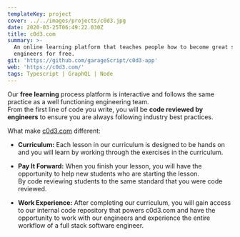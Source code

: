 ```yaml
---
templateKey: project
cover: ../../images/projects/c0d3.jpg
date: 2020-03-25T06:49:22.030Z
title: c0d3.com
summary: >-
  An online learning platform that teaches people how to become great software
  engineers for free.
git: 'https://github.com/garageScript/c0d3-app'
web: 'https://c0d3.com/'
tags: Typescript | GraphQL | Node
---
```

Our **free learning** process platform is interactive and follows the same practice as a well functioning engineering team. <br/> From the first line of code you write, you will be **code reviewed by engineers** to ensure you are always following industry best practices.

What make [c0d3.com](https://c0d3.com) different:

- **Curriculum:**
Each lesson in our curriculum is designed to be hands on and you will learn by working through the exercises in the curriculum. 

- **Pay It Forward:**
When you finish your lesson, you will have the opportunity to help new students who are starting the lesson. <br/>
By code reviewing students to the same standard that you were code reviewed.

- **Work Experience:**
After completing our curriculum, you will gain access to our internal code repository that powers c0d3.com and have the opportunity to work with our engineers and experience the entire workflow of a full stack software engineer. 